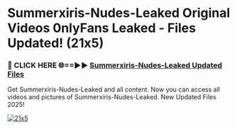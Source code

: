 # Summerxiris-Nudes-Leaked Original Videos 0nlyFans Leaked - Files Updated! (21x5)

<h3>🔴 CLICK HERE 🌐==►► <a href="https://tinyurl.com/4mcuefdz" rel="nofollow">Summerxiris-Nudes-Leaked Updated Files</a></h3>

Get Summerxiris-Nudes-Leaked and all content. Now you can access all videos and pictures of Summerxiris-Nudes-Leaked. New Updated Files 2025!

[![21x5](https://i.imgur.com/StAQSOY.gif)](https://tinyurl.com/4mcuefdz)
